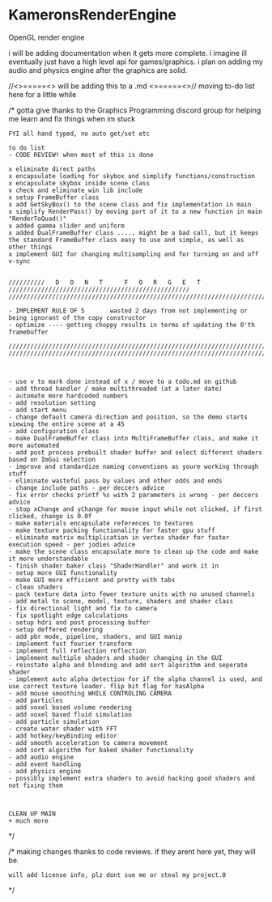 # KameronsRenderEngine
OpenGL render engine

i will be adding documentation when it gets more complete. i imagine ill eventually just have a high level api for games/graphics. 
i plan on adding my audio and physics engine after the graphics are solid.




//<>=====<> will be adding this to a .md <>=====<>// moving to-do list here for a little while


/*	 gotta give thanks to the Graphics Programming discord group for helping me learn and fix things when im stuck

	FYI all hand typed, no auto get/set etc

	to do list
	- CODE REVIEW! when most of this is done

	x eliminate direct paths
	x encapsulate loading for skybox and simplify functions/construction
	x encapsulate skybox inside scene class
	x check and eliminate win lib include
	x setup FrameBuffer class
	x add GetSkyBox() to the scene class and fix implementation in main
	x simplify RenderPass() by moving part of it to a new function in main "RenderToQuad()"
	x added gamma slider and uniform 
	x added DualFrameBuffer class ..... might be a bad call, but it keeps the standard FrameBuffer class easy to use and simple, as well as other things
	x implement GUI for changing multisampling and for turning on and off v-sync


	//////////   D   O   N   T      F   O   R   G   E   T   //////////////////////////////////////////////////
	//////////////////////////////////////////////////////////////////////////////////////////////////////////

	- IMPLEMENT RULE OF 5       wasted 2 days from not implementing or being ignorant of the copy constructor
	- optimize ---- getting choppy results in terms of updating the 0'th framebuffer

	//////////////////////////////////////////////////////////////////////////////////////////////////////////
	//////////////////////////////////////////////////////////////////////////////////////////////////////////



	- use v to mark done instead of x / move to a todo.md on github 
	- add thread handler / make multithreaded (at a later date)
	- automate more hardcoded numbers
	- add resolution setting
	- add start menu
	- change default camera direction and position, so the demo starts viewing the entire scene at a 45
	- add configuration class
	- make DualFrameBuffer class into MultiFrameBuffer class, and make it more automated
	- add post process prebuilt shader buffer and select different shaders based on ImGui selection
	- improve and standardize naming conventions as youre working through stuff
	- eliminate wasteful pass by values and other odds and ends
	- change include paths - per deccers advice
	- fix error checks printf %s with 2 parameters is wrong - per deccers advice
	- stop xChange and yChange for mouse input while not clicked, if first clicked, change is 0.0f
	- make materials encapsulate references to textures 
	- make texture packing functionality for faster gpu stuff 
	- eliminate matrix multiplication in vertex shader for faster execution speed - per jodies advice
	- make the scene class encapsulate more to clean up the code and make it more understandable
	- finish shader baker class "ShaderHandler" and work it in
	- setup more GUI functionality 
	- make GUI more efficient and pretty with tabs
	- clean shaders
	- pack texture data into fewer texture units with no unused channels
	- add metal to scene, model, texture, shaders and shader class
	- fix directional light and fix to camera
	- fix spotlight edge calculations
	- setup hdri and post processing buffer
	- setup deffered rendering
	- add pbr mode, pipeline, shaders, and GUI manip
	- implement fast fourier transform
	- implement full reflection reflection
	- implement multiple shaders and shader changing in the GUI
	- reinstate alpha and blending and add sort algorithm and seperate shader 
	- implement auto alpha detection for if the alpha channel is used, and use correct texture loader. flip bit flag for hasAlpha
	- add mouse smoothing WHILE CONTROLING CAMERA
	- add particles
	- add voxel based volume rendering
	- add voxel based fluid simulation
	- add particle simulation
	- create water shader with FFT
	- add hotkey/keyBinding editor
	- add smooth acceleration to camera movement
	- add sort algorithm for baked shader functionality
	- add audio engine
	- add event handling
	- add physics engine
	- possibly implement extra shaders to avoid hacking good shaders and not fixing them	



	CLEAN UP MAIN
	+ much more

*/

/*
	making changes thanks to code reviews. if they arent here yet, they will be. 

	will add license info, plz dont sue me or steal my project.0
*/

